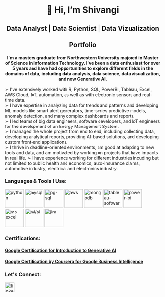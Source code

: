 <h1 align="center">👋 Hi, I’m Shivangi </h1> 
<h2 align="center"> Data Analyst | Data Scientist | Data Vizualization </h2>
<h2 align="center">Portfolio</h2>
<h4 align="center"> I'm a masters graduate from Northwestern University majored in Master of Science in Information Technology. I've been a data enthusiast for over 5 years and have had opportunities to explore different fields in the domains of data, including data analysis, data science, data visualization, and now Generative AI. </h4>   


➢ I've extensively worked with R, Python, SQL, PowerBI, Tableau, Excel, AWS Cloud, IoT, automation, as well as with electronic sensors and real-time data.<br>
➢ I have expertise in analyzing data for trends and patterns and developing ML models like smart alert generators, time-series predictive models, anomaly detection, and many complex dashboards and reports.<br>
➢ I led teams of big data engineers, software developers, and IoT engineers for the development of an Energy Management System.<br>
➢ I managed the whole project from end to end, including collecting data, developing analytical reports, providing AI-based solutions, and developing custom front-end applications.<br>
➢ I thrive in deadline-oriented environments, am good at adapting to new tools and data, and am motivated by working on projects that have impacts in real life.
➢ I have experience working for different industries incuding but not limited to public health and economics, auto-insurance claims, automotive industry, electrical and electronics industry.
<br>
 

<h3>Languages & Tools I Use:</h3>
<p>
   <img src="https://cdn.jsdelivr.net/gh/devicons/devicon/icons/python/python-original.svg" alt="python" width="60" height="60"/>
   <img src="https://cdn.jsdelivr.net/gh/devicons/devicon/icons/mysql/mysql-original-wordmark.svg" alt="mysql" width="60" height="60"/>
   <img src="https://cdn.jsdelivr.net/gh/devicons/devicon/icons/postgresql/postgresql-original-wordmark.svg" alt="pg-sql" width="60" height="60"/>
   <img src="https://cdn.jsdelivr.net/gh/devicons/devicon/icons/amazonwebservices/amazonwebservices-original-wordmark.svg" alt="aws" width="60" height="60"/>
   <img src="https://cdn.jsdelivr.net/gh/devicons/devicon/icons/mongodb/mongodb-original-wordmark.svg" alt="mongodb" width="60" height="60"/>
   <img src="https://img.icons8.com/ios/50/tableau-software.png" alt="tableau-software" alt="tableau" width="60" height="60"/>
   <img src="https://img.icons8.com/color/48/power-bi.png" alt="power-bi" alt="powerbi" width="60" height="60"/>
   <img src="https://img.icons8.com/color/48/ms-excel.png" alt="ms-excel" width="60" height="60"/>
   <img src="https://img.icons8.com/cotton/64/artificial-intelligence.png" alt="ml/ai" width="60" height="60"/>
   <img src="https://img.icons8.com/ios-glyphs/60/000000/jira.png" alt="jira" width="60" height="60" />
</p>

<h3>Certifications:</h3>
<h4> <a href="https://www.cloudskillsboost.google/public_profiles/dca7c18e-f1a4-435e-91bd-d2791944d494/badges/6587541">Google Certification for Introduction to Generative AI</a></h4>
<h4> <a href="https://www.coursera.org/account/accomplishments/professional-cert/N8VZ6WEZV8CH?utm_source=link&utm_medium=certificate&utm_content=cert_image&utm_campaign=sharing_cta&utm_product=prof">Google Certification by Coursera for Google Business Intelligence</a></h4>

<h3>Let's Connect:</h3>
<p><a align="center" href="https://www.linkedin.com/in/shivangisharma10/" target="_blank"><img src="https://cdn.jsdelivr.net/gh/devicons/devicon/icons/linkedin/linkedin-original.svg" alt="linkedin profile" height="auto" width="30"/></a></p>
